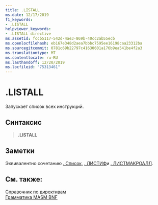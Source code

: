 ```yaml
---
title: .LISTALL
ms.date: 12/17/2019
f1_keywords:
- .LISTALL
helpviewer_keywords:
- .LISTALL directive
ms.assetid: fccb5117-542d-4ae3-869b-40cc2ab55ecb
ms.openlocfilehash: eb167e348d2aea7bbbc7595ee16198caa23312ba
ms.sourcegitcommit: 0781c69b22797c41630601a176b9ea541be4f2a3
ms.translationtype: MT
ms.contentlocale: ru-RU
ms.lasthandoff: 12/20/2019
ms.locfileid: "75313461"
---
```

# <a name="listall"></a>.LISTALL

Запускает список всех инструкций.

## <a name="syntax"></a>Синтаксис

> **.LISTALL**

## <a name="remarks"></a>Заметки

Эквивалентно сочетанию [. Список](dot-list.md), [. ЛИСТИФ](dot-listif.md)и [. ЛИСТМАКРОАЛЛ](dot-listmacroall.md).

## <a name="see-also"></a>См. также:

[Справочник по директивам](directives-reference.md)\
[Грамматика MASM BNF](masm-bnf-grammar.md)

